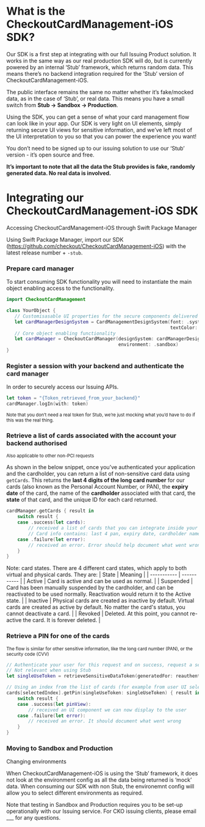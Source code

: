 # What is the CheckoutCardManagement-iOS SDK?

Our SDK is a first step at integrating with our full Issuing Product solution. It works in the same way as our real production SDK will do, but is currently powered by an internal ‘Stub’ framework, which returns random data. This means there’s no backend integration required for the ‘Stub’ version of CheckoutCardManagement-iOS. 

The public interface remains the same no matter whether it’s fake/mocked data, as in the case of ‘Stub’, or real data. This means you have a small switch from **Stub → Sandbox → Production**. 

Using the SDK, you can get a sense of what your card management flow can look like in your app. Our SDK is very light on UI elements, simply returning secure UI views for sensitive information, and we’ve left most of the UI interpretation to you so that you can power the experience you want!

You don’t need to be signed up to our issuing solution to use our ‘Stub’ version - it’s open source and free.

**It’s important to note that all the data the Stub provides is fake, randomly generated data. No real data is involved.**


# Integrating our CheckoutCardManagement-iOS SDK

Accessing CheckoutCardManagement-iOS through Swift Package Manager

Using Swift Package Manager, import our SDK (https://github.com/checkout/CheckoutCardManagement-iOS) with the latest release number + `-stub`.

### Prepare card manager

To start consuming SDK functionality you will need to instantiate the main object enabling access to the functionality.
```Swift
import CheckoutCardManagement

class YourObject {
   // Customisasable UI properties for the secure components delivered
   let cardManagerDesignSystem = CardManagementDesignSystem(font: .systemFont(ofSize: 22),
                                                            textColor: .blue)
   // Core object enabling functionality 
   let cardManager = CheckoutCardManager(designSystem: cardManagerDesignSystem,
                                         environment: .sandbox)
}
```

### Register a session with your backend and authenticate the card manager

In order to securely access our Issuing APIs.
```Swift
let token = "{Token_retrieved_from_your_backend}"
cardManager.logIn(with: token)
```

<sub>Note that you don’t need a real token for Stub, we’re just mocking what you’d have to do if this was the real thing.</sub>

### Retrieve a list of cards associated with the account your backend authorised
<sub>Also applicable to other non-PCI requests</sub>

As shown in the below snippet, once you’ve authenticated your application and the cardholder, you can return a list of non-sensitive card data using `getCards`. This returns the **last 4 digits of the long card number** for our cards (also known as the Personal Account Number, or PAN), the **expiry date** of the card, the name of the **cardholder** associated with that card, the **state** of that card, and the unique ID for each card returned.

```Swift
cardManager.getCards { result in
    switch result {
    case .success(let cards):
        // received a list of cards that you can integrate inside your UI
        // Card info contains: last 4 pan, expiry date, cardholder name, card state & id
    case .failure(let error):
        // received an error. Error should help document what went wrong
    }
}
```
Note: card states. There are 4 different card states, which apply to both virtual and physical cards. They are:
| State      | Meaning |
| ----------- | ----------- |
| Active      | Card is active and can be used as normal.       |
| Suspended   | Card has been manually suspended by the cardholder, and can be reactivated to be used normally. Reactivation would return it to the Active state.        |
| Inactive   | Physical cards are created as inactive by default. Virtual cards are created as active by default. No matter the card's status, you cannot deactivate a card.        |
| Revoked   | Deleted. At this point, you cannot re-active the card. It is forever deleted.        |



### Retrieve a PIN for one of the cards
<sub>The flow is similar for other sensitive information, like the long card number (PAN), or the security code (CVV)</sub>

```swift
// Authenticate your user for this request and on success, request a sensitive data specific token from your backend
// Not relevant when using Stub
let singleUseToken = retrieveSensitiveDataToken(generatedFor: reauthenticatedUser)

// Using an index from the list of cards (for example from user UI selection), request the PIN for that card
cards[selectedIndex].getPin(singleUseToken: singleUseToken) { result in
    switch result {
    case .success(let pinView):
        // received an UI component we can now display to the user
    case .failure(let error):
        // received an error. It should document what went wrong
    }
}
```


### Moving to Sandbox and Production

Changing environments

When CheckoutCardManagement-iOS is using the ‘Stub’ framework, it does not look at the environment config as all the data being returned is ‘mock’ data.
When consuming our SDK with non Stub, the environemnt config will allow you to select different environments as required.

Note that testing in Sandbox and Production requires you to be set-up operationally with our Issuing service. For CKO issuing clients, please email ___ for any questions.
